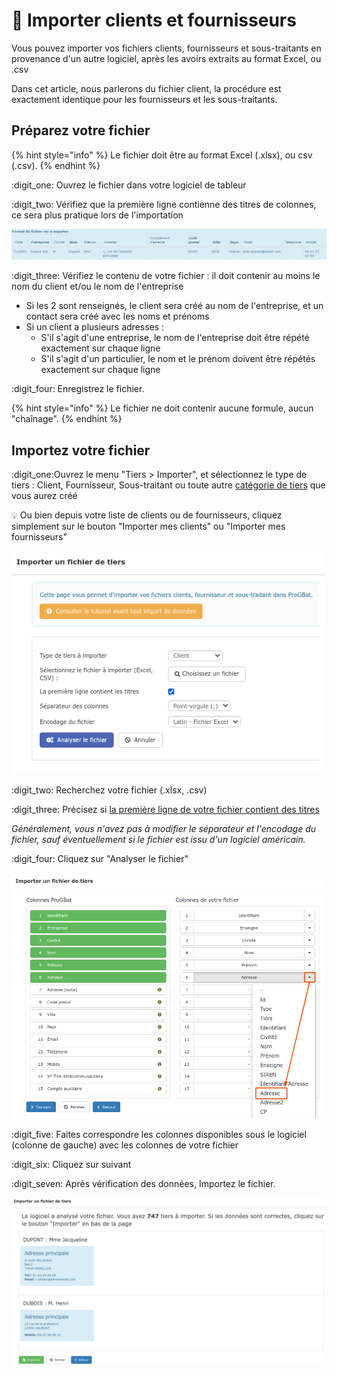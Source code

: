 # 🔴 Importer clients et fournisseurs

Vous pouvez importer vos fichiers clients, fournisseurs et sous-traitants en provenance d'un autre logiciel, après les avoirs extraits au format Excel, ou .csv

Dans cet article, nous parlerons du fichier client, la procédure est exactement identique pour les fournisseurs et les sous-traitants.



## Préparez votre fichier

{% hint style="info" %}
Le fichier doit être au format Excel (.xlsx), ou csv (.csv).
{% endhint %}

:digit_one: Ouvrez le fichier dans votre logiciel de tableur

:digit_two: Vérifiez que la première ligne contienne des titres de colonnes, ce sera plus pratique lors de l'importation

![](<../../.gitbook/assets/capture (11).png>)

:digit_three: Vérifiez le contenu de votre fichier : il doit contenir au moins le nom du client et/ou le nom de l'entreprise

* Si les 2 sont renseignés, le client sera créé au nom de l'entreprise, et un contact sera créé avec les noms et prénoms
* Si un client a plusieurs adresses :
  * S'il s'agit d'une entreprise, le nom de l'entreprise doit être répété exactement sur chaque ligne
  * S'il s'agit d'un particulier, le nom et le prénom doivent être répétés exactement sur chaque ligne

:digit_four: Enregistrez le fichier.

{% hint style="info" %}
Le fichier ne doit contenir aucune formule, aucun "chaînage".
{% endhint %}

## Importez votre fichier

:digit_one:Ouvrez le menu "Tiers > Importer", et sélectionnez le type de tiers : Client, Fournisseur, Sous-traitant ou toute autre [catégorie de tiers](categories-et-groupes-de-tiers.md#categories) que vous aurez créé

:bulb: Ou bien depuis votre liste de clients ou de fournisseurs, cliquez simplement sur le bouton "Importer mes clients" ou "Importer mes fournisseurs"

![](../../.gitbook/assets/screenshot-167a-.png)

:digit_two: Recherchez votre fichier (.xlsx, .csv)

:digit_three: Précisez si [la première ligne de votre fichier contient des titres](importer.md#preparez-votre-fichier)

_Généralement, vous n'avez pas à modifier le séparateur et l'encodage du fichier, sauf éventuellement si le fichier est issu d'un logiciel américain._

:digit_four: Cliquez sur "Analyser le fichier"

![](../../.gitbook/assets/screenshot-166-.png)



:digit_five: Faites correspondre les colonnes disponibles sous le logiciel (colonne de gauche) avec les colonnes de votre fichier

:digit_six: Cliquez sur suivant

:digit_seven: Après vérification des données, Importez le fichier.

![](../../.gitbook/assets/capture-decran-du-2021-07-25-12-27-32.png)
